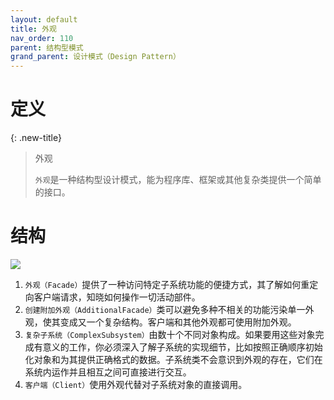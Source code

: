 ```yaml
---
layout: default
title: 外观
nav_order: 110
parent: 结构型模式
grand_parent: 设计模式（Design Pattern）
---
```


# 定义

{: .new-title}
> 外观
> 
> `外观`是一种结构型设计模式，能为程序库、框架或其他复杂类提供一个简单的接口。


# 结构

![](https://cdn.jsdelivr.net/gh/guosonglu/images@master/blog-img/20230209110705.png)

1. `外观（Facade）`提供了一种访问特定子系统功能的便捷方式，其了解如何重定向客户端请求，知晓如何操作一切活动部件。
2. `创建附加外观（AdditionalFacade）`类可以避免多种不相关的功能污染单一外观，使其变成又一个复杂结构。客户端和其他外观都可使用附加外观。
3. `复杂子系统（ComplexSubsystem）`由数十个不同对象构成。如果要用这些对象完成有意义的工作，你必须深入了解子系统的实现细节，比如按照正确顺序初始化对象和为其提供正确格式的数据。子系统类不会意识到外观的存在，它们在系统内运作并且相互之间可直接进行交互。
4. `客户端（Client）`使用外观代替对子系统对象的直接调用。
